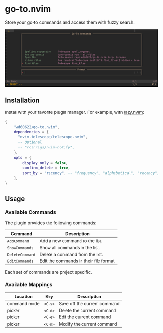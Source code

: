 # go-to.nvim

Store your go-to commands and access them with fuzzy search.

![ShowCommands](images/go-to.png)

## Installation

Install with your favorite plugin manager. For example, with [lazy.nvim](https://github.com/folke/lazy.nvim):

```lua
{
    "wd60622/go-to.nvim",
    dependencies = { 
      "nvim-telescope/telescope.nvim",
      -- Optional 
      -- "rcarriga/nvim-notify",
    },
    opts = {
        display_only = false,
        confirm_delete = true,
        sort_by = "recency", -- "frequency", "alphabetical", "recency", or callable
    },
}
```

## Usage

### Available Commands

The plugin provides the following commands:

| Command | Description |
| --- | --- |
| `AddCommand` | Add a new command to the list. |
| `ShowCommands` | Show all commands in the list. |
| `DeleteCommand` | Delete a command from the list. |
| `EditCommands` | Edit the commands in their file format. |

Each set of commands are project specific.

### Available Mappings

| Location | Key | Description | 
| --- | --- | --- |
| command mode | `<C-s>` | Save off the current command | 
| picker | `<C-d>` | Delete the current command | 
| picker | `<C-e>` | Edit the current command | 
| picker | `<C-m>` | Modify the current command | 

